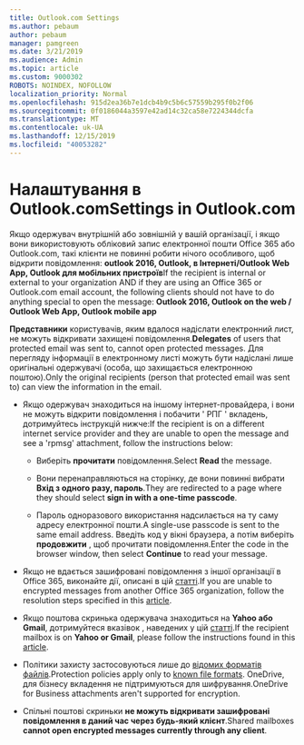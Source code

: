 ```yaml
---
title: Outlook.com Settings
ms.author: pebaum
author: pebaum
manager: pamgreen
ms.date: 3/21/2019
ms.audience: Admin
ms.topic: article
ms.custom: 9000302
ROBOTS: NOINDEX, NOFOLLOW
localization_priority: Normal
ms.openlocfilehash: 915d2ea36b7e1dcb4b9c5b6c57559b295f0b2f06
ms.sourcegitcommit: 0f0186044a3597e42ad14c32ca58e7224344dcfa
ms.translationtype: MT
ms.contentlocale: uk-UA
ms.lasthandoff: 12/15/2019
ms.locfileid: "40053282"
---
```

# <a name="settings-in-outlookcom"></a><span data-ttu-id="c7e12-102">Налаштування в Outlook.com</span><span class="sxs-lookup"><span data-stu-id="c7e12-102">Settings in Outlook.com</span></span>

<span data-ttu-id="c7e12-103">Якщо одержувач внутрішній або зовнішній у вашій організації, і якщо вони використовують обліковий запис електронної пошти Office 365 або Outlook.com, такі клієнти не повинні робити нічого особливого, щоб відкрити повідомлення: **outlook 2016, Outlook, в Інтернеті/Outlook Web App, Outlook для мобільних пристроїв**</span><span class="sxs-lookup"><span data-stu-id="c7e12-103">If the recipient is internal or external to your organization AND if they are using an Office 365 or Outlook.com email account, the following clients should not have to do anything special to open the message: **Outlook 2016, Outlook on the web / Outlook Web App, Outlook mobile app**</span></span>

<span data-ttu-id="c7e12-104">**Представники** користувачів, яким вдалося надіслати електронний лист, не можуть відкривати захищені повідомлення.</span><span class="sxs-lookup"><span data-stu-id="c7e12-104">**Delegates** of users that protected email was sent to, cannot open protected messages.</span></span> <span data-ttu-id="c7e12-105">Для перегляду інформації в електронному листі можуть бути надіслані лише оригінальні одержувачі (особа, що захищається електронною поштою).</span><span class="sxs-lookup"><span data-stu-id="c7e12-105">Only the original recipients (person that protected email was sent to) can view the information in the email.</span></span>

- <span data-ttu-id="c7e12-106">Якщо одержувач знаходиться на іншому інтернет-провайдера, і вони не можуть&nbsp;відкрити повідомлення і побачити ' РПГ ' вкладень, дотримуйтесь інструкцій нижче:</span><span class="sxs-lookup"><span data-stu-id="c7e12-106">If the recipient is on a different internet service provider and they are&nbsp;unable to open the message and see a 'rpmsg' attachment, follow the instructions below:</span></span>
    
    - <span data-ttu-id="c7e12-107">Виберіть **прочитати** повідомлення.</span><span class="sxs-lookup"><span data-stu-id="c7e12-107">Select **Read** the message.</span></span>
    
    - <span data-ttu-id="c7e12-108">Вони перенаправляються на сторінку, де вони повинні вибрати **Вхід з одного разу, пароль**.</span><span class="sxs-lookup"><span data-stu-id="c7e12-108">They are redirected to a page where they should select **sign in with a one-time passcode**.</span></span>
    
    - <span data-ttu-id="c7e12-109">Пароль одноразового використання надсилається на ту саму адресу електронної пошти.</span><span class="sxs-lookup"><span data-stu-id="c7e12-109">A single-use passcode is sent to the same email address.</span></span> <span data-ttu-id="c7e12-110">Введіть код у вікні браузера, а потім виберіть **продовжити** , щоб прочитати повідомлення.</span><span class="sxs-lookup"><span data-stu-id="c7e12-110">Enter the code in the browser window, then select **Continue** to read your message.</span></span>

- <span data-ttu-id="c7e12-111">Якщо не вдається зашифровані повідомлення з іншої організації в Office 365, виконайте дії, описані в цій [статті](https://support.office.com/article/known-issues-opening-irm-protected-emails-sent-from-users-in-other-office-365-organizations-0dec0593-a05d-4aa2-8445-9311ebab3164).</span><span class="sxs-lookup"><span data-stu-id="c7e12-111">If you are unable to encrypted messages from another Office 365 organization, follow the resolution steps specified in this [article](https://support.office.com/article/known-issues-opening-irm-protected-emails-sent-from-users-in-other-office-365-organizations-0dec0593-a05d-4aa2-8445-9311ebab3164).</span></span>

- <span data-ttu-id="c7e12-112">Якщо поштова скринька одержувача знаходиться на **Yahoo або Gmail**, дотримуйтеся вказівок</span> , наведених у цій [статті](https://support.office.com/article/how-do-i-open-a-protected-message-1157a286-8ecc-4b1e-ac43-2a608fbf3098).</span><span class="sxs-lookup"><span data-stu-id="c7e12-112">If the recipient mailbox is on **Yahoo or Gmail**, please follow the instructions</span> found in this [article](https://support.office.com/article/how-do-i-open-a-protected-message-1157a286-8ecc-4b1e-ac43-2a608fbf3098).</span></span>

- <span data-ttu-id="c7e12-113">Політики захисту застосовуються лише до [відомих форматів файлів](https://docs.microsoft.com/azure/information-protection/rms-client/client-admin-guide-file-types).</span><span class="sxs-lookup"><span data-stu-id="c7e12-113">Protection policies apply only to [known file formats](https://docs.microsoft.com/azure/information-protection/rms-client/client-admin-guide-file-types).</span></span> <span data-ttu-id="c7e12-114">OneDrive, для бізнесу вкладення не підтримуються для шифрування.</span><span class="sxs-lookup"><span data-stu-id="c7e12-114">OneDrive for Business attachments aren't supported for encryption.</span></span>

- <span data-ttu-id="c7e12-115">Спільні поштові скриньки **не можуть відкривати зашифровані повідомлення в даний час через будь-який клієнт**.</span><span class="sxs-lookup"><span data-stu-id="c7e12-115">Shared mailboxes **cannot open encrypted messages currently through any client**.</span></span> 
